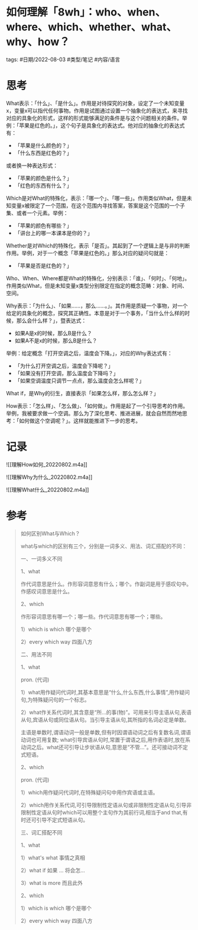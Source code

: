# 如何理解「8wh」：who、when、 where、which、whether、what、why、how？


tags: #日期/2022-08-03 #类型/笔记 #内容/语言 


# 思考



What表示：「什么」、「是什么」。作用是对待探究的对象，设定了一个未知变量x，变量x可以指代任何事物。作用是试图通过设置一个抽象化的表达式，来寻找对应的具象化的形式，这样的形式能够满足的条件是与这个问题相关的条件。举例：「苹果是红色的。」，这个句子是具象化的表达式。他对应的抽象化的表达式有：

- 「苹果是什么颜色的？」
- 「什么东西是红色的？」

或者换一种表达形式：

- 「苹果的颜色是什么？」
- 「红色的东西有什么？」



Which是对What的特殊化，表示：「哪一个」、「哪一些」。作用类似What，但是未知变量x被限定了一个范围，在这个范围内寻找答案，答案是这个范围的一个子集、或者一个元素。举例：

- 「苹果的颜色有哪些？」
- 「讲台上的哪一本课本是你的？」



Whether是对Which的特殊化，表示「是否」。其起到了一个逻辑上是与非的判断作用。举例，对于一个概念「苹果是红色的。」那么对应的疑问句就是：

- 「苹果是否是红色的？」



Who、When、Where都是What的特殊化，分别表示：「谁」、「何时」、「何地」。作用类似What，但是未知变量x类型分别限定在指定的概念范畴：对象、时间、空间。



Why表示：「为什么」、「如果……，那么……。」。其作用是质疑一个事物，对一个给定的具象化的概念，探究其正确性。本意是对于一个事务，「当什么什么样的时候，那么会什么样？」，暨表达式：

- 如果A是x的时候，那么B是什么？
- 如果A不是x的时候，那么B是什么？

举例：给定概念「打开空调之后，温度会下降。」，对应的Why表达式有：

- 「为什么打开空调之后，温度会下降呢？」
- 「如果没有打开空调，那么温度会下降吗？」
- 「如果空调温度只调节一点点，那么温度会怎么样呢？」



What if，是Why的衍生，直接表示「如果怎么样，那么怎么样？」



How表示：「怎么样」、「怎么做」、「如何做」。作用是起了一个引导思考的作用。举例，我被要求做一个空调。那么为了深化思考、推进进展，就会自然而然地思考：「如何做这个空调呢？」。这样就能推进下一步的思考。







# 记录


![[理解How如何_20220802.m4a]]

![[理解Why为什么_20220802.m4a]]

![[理解What什么_20220802.m4a]]



# 参考

> 如何区别What与Which？
>
> what与which的区别有三个，分别是一词多义、用法、词汇搭配的不同：
>
> 一、一词多义不同
>
> 1、what
>
> 作代词意思是什么。作形容词意思有什么；哪个。作副词是用于感叹句中。作感叹词意思是什么。
>
> 2、which
>
> 作形容词意思有哪一个；哪一些。作代词意思有哪一个；哪些。
>
> 1）which is which 哪个是哪个
>
> 2）every which way 四面八方
>
> 二、用法不同
>
> 1、what
>
> pron. (代词)
>
> 1）what用作疑问代词时,其基本意思是“什么,什么东西,什么事情”,用作疑问句,为特殊疑问句的一个标志。
>
> 2）what作关系代词时,其含意是“所…的事(物)”。可用来引导主语从句,表语从句,宾语从句或同位语从句。当引导主语从句,其所指的名词必定是单数。
>
> 主语是单数时,谓语动词一般是单数,但有时因谓语动词之后有复数名词,谓语动词也可用复数; what引导宾语从句时,常置于谓语之后,用作表语时,放在系动词之后。what还可引导让步状语从句,意思是“不管…”。还可接动词不定式短语。
>
> 2、which
>
> pron. (代词)
>
> 1）which用作疑问代词时,在特殊疑问句中用作宾语或主语。
>
> 2）which用作关系代词,可引导限制性定语从句或非限制性定语从句,引导非限制性定语从句时which可以用整个主句作为其前行词,相当于and that,有时还可引导不定式短语从句。
>
> 三、词汇搭配不同
>
> 1、what
>
> 1）what's what 事情之真相
>
> 2）what if 如果 ... 将会怎...
>
> 3）what is more 而且此外
>
> 2、which
>
> 1）which is which 哪个是哪个
>
> 2）every which way 四面八方

